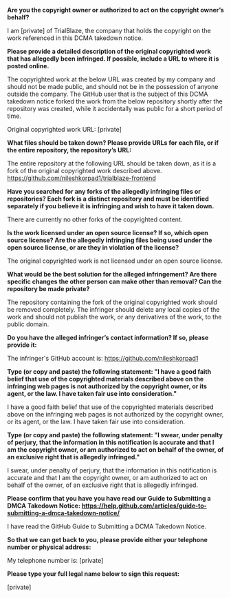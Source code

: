 **Are you the copyright owner or authorized to act on the copyright owner’s behalf?**

I am [private] of TrialBlaze, the company that holds the copyright on the work referenced in this DCMA takedown notice.

**Please provide a detailed description of the original copyrighted work that has allegedly been infringed. If possible, include a URL to where it is posted online.**

The copyrighted work at the below URL was created by my company and should not be made public, and should not be in the possession of anyone outside the company. The GitHub user that is the subject of this DCMA takedown notice forked the work from the below repository shortly after the repository was created, while it accidentally was public for a short period of time.

Original copyrighted work URL: [private]

**What files should be taken down? Please provide URLs for each file, or if the entire repository, the repository’s URL:**

The entire repository at the following URL should be taken down, as it is a fork of the original copyrighted work described above.   
https://github.com/nileshkorpad1/trialblaze-frontend

**Have you searched for any forks of the allegedly infringing files or repositories? Each fork is a distinct repository and must be identified separately if you believe it is infringing and wish to have it taken down.**

There are currently no other forks of the copyrighted content.

**Is the work licensed under an open source license? If so, which open source license? Are the allegedly infringing files being used under the open source license, or are they in violation of the license?**

The original copyrighted work is not licensed under an open source license.

**What would be the best solution for the alleged infringement? Are there specific changes the other person can make other than removal? Can the repository be made private?**

The repository containing the fork of the original copyrighted work should be removed completely. The infringer should delete any local copies of the work and should not publish the work, or any derivatives of the work, to the public domain.

**Do you have the alleged infringer’s contact information? If so, please provide it:**

The infringer's GitHub account is: https://github.com/nileshkorpad1

**Type (or copy and paste) the following statement: "I have a good faith belief that use of the copyrighted materials described above on the infringing web pages is not authorized by the copyright owner, or its agent, or the law. I have taken fair use into consideration."**

I have a good faith belief that use of the copyrighted materials described above on the infringing web pages is not authorized by the copyright owner, or its agent, or the law. I have taken fair use into consideration.

**Type (or copy and paste) the following statement: "I swear, under penalty of perjury, that the information in this notification is accurate and that I am the copyright owner, or am authorized to act on behalf of the owner, of an exclusive right that is allegedly infringed."**

I swear, under penalty of perjury, that the information in this notification is accurate and that I am the copyright owner, or am authorized to act on behalf of the owner, of an exclusive right that is allegedly infringed.

**Please confirm that you have you have read our Guide to Submitting a DMCA Takedown Notice: https://help.github.com/articles/guide-to-submitting-a-dmca-takedown-notice/**

I have read the GitHub Guide to Submitting a DCMA Takedown Notice.

**So that we can get back to you, please provide either your telephone number or physical address:**

My telephone number is: [private]

**Please type your full legal name below to sign this request:**

[private]

